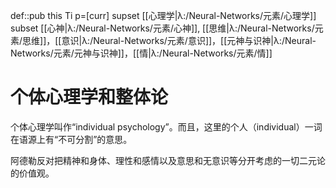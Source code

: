 def::pub this Ti p=[curr] supset [[心理学|λ:/Neural-Networks/元素/心理学]] subset [[心神|λ:/Neural-Networks/元素/心神]], [[思维|λ:/Neural-Networks/元素/思维]]，[[意识|λ:/Neural-Networks/元素/意识]]，[[元神与识神|λ:/Neural-Networks/元素/元神与识神]]，[[情|λ:/Neural-Networks/元素/情]]


# 个体心理学和整体论

个体心理学叫作“individual psychology”。而且，这里的个人（individual）一词在语源上有“不可分割”的意思。

阿德勒反对把精神和身体、理性和感情以及意思和无意识等分开考虑的一切二元论的价值观。